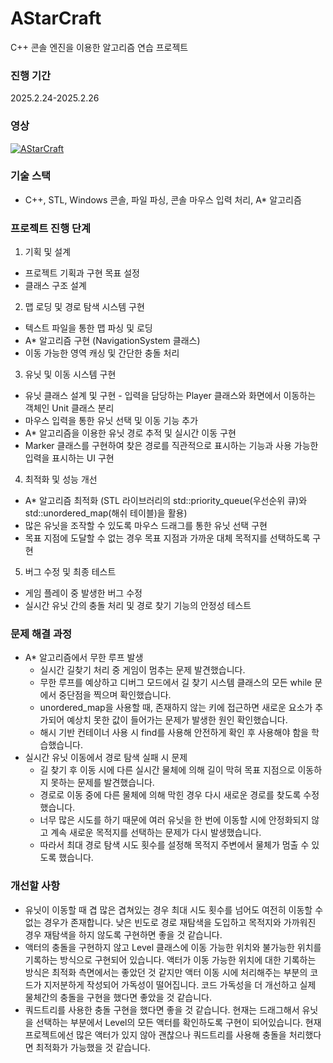 # AStarCraft

C++ 콘솔 엔진을 이용한 알고리즘 연습 프로젝트

### 진행 기간 
2025.2.24-2025.2.26

### 영상
[![AStarCraft](https://github.com/user-attachments/assets/5a7a0772-cf6e-4f5e-95d7-60c65ad558af)](https://youtu.be/ciy20ff_W3I)


### 기술 스택
- C++, STL, Windows 콘솔, 파일 파싱, 콘솔 마우스 입력 처리, A* 알고리즘

### 프로젝트 진행 단계
1. 기획 및 설계
- 프로젝트 기획과 구현 목표 설정
- 클래스 구조 설계
2. 맵 로딩 및 경로 탐색 시스템 구현
- 텍스트 파일을 통한 맵 파싱 및 로딩
- A* 알고리즘 구현 (NavigationSystem 클래스)
- 이동 가능한 영역 캐싱 및 간단한 충돌 처리
3. 유닛 및 이동 시스템 구현
- 유닛 클래스 설계 및 구현 - 입력을 담당하는 Player 클래스와 화면에서 이동하는 객체인 Unit 클래스 분리
- 마우스 입력을 통한 유닛 선택 및 이동 기능 추가
- A* 알고리즘을 이용한 유닛 경로 추적 및 실시간 이동 구현
- Marker 클래스를 구현하여 찾은 경로를 직관적으로 표시하는 기능과 사용 가능한 입력을 표시하는 UI 구현
4. 최적화 및 성능 개선
- A* 알고리즘 최적화 (STL 라이브러리의 std::priority_queue(우선순위 큐)와 std::unordered_map(해쉬 테이블)을 활용)
- 많은 유닛을 조작할 수 있도록 마우스 드래그를 통한 유닛 선택 구현
- 목표 지점에 도달할 수 없는 경우 목표 지점과 가까운 대체 목적지를 선택하도록 구현
5. 버그 수정 및 최종 테스트
- 게임 플레이 중 발생한 버그 수정
- 실시간 유닛 간의 충돌 처리 및 경로 찾기 기능의 안정성 테스트

### 문제 해결 과정 
- A* 알고리즘에서 무한 루프 발생
  - 실시간 길찾기 처리 중 게임이 멈추는 문제 발견했습니다.
  - 무한 루프를 예상하고 디버그 모드에서 길 찾기 시스템 클래스의 모든 while 문에서 중단점을 찍으며 확인했습니다.
  - unordered_map을 사용할 때, 존재하지 않는 키에 접근하면 새로운 요소가 추가되어 예상치 못한 값이 들어가는 문제가 발생한 원인 확인했습니다.
  - 해시 기반 컨테이너 사용 시 find를 사용해 안전하게 확인 후 사용해야 함을 학습했습니다.
- 실시간 유닛 이동에서 경로 탐색 실패 시 문제
  - 길 찾기 후 이동 시에 다른 실시간 물체에 의해 길이 막혀 목표 지점으로 이동하지 못하는 문제를 발견했습니다.
  - 경로로 이동 중에 다른 물체에 의해 막힌 경우 다시 새로운 경로를 찾도록 수정했습니다.
  - 너무 많은 시도를 하기 때문에 여러 유닛을 한 번에 이동할 시에 안정화되지 않고 계속 새로운 목적지를 선택하는 문제가 다시 발생했습니다.
  - 따라서 최대 경로 탐색 시도 횟수를 설정해 목적지 주변에서 물체가 멈출 수 있도록 했습니다.
 

### 개선할 사항 
- 유닛이 이동할 때 겹 많은 겹쳐있는 경우 최대 시도 횟수를 넘어도 여전히 이동할 수 없는 경우가 존재합니다. 낮은 빈도로 경로 재탐색을 도입하고 목적지와 가까워진 경우 재탐색을 하지 않도록 구현하면 좋을 것 같습니다.
- 액터의 충돌을 구현하지 않고 Level 클래스에 이동 가능한 위치와 불가능한 위치를 기록하는 방식으로 구현되어 있습니다. 액터가 이동 가능한 위치에 대한 기록하는 방식은 최적화 측면에서는 좋았던 것 같지만 액터 이동 시에 처리해주는 부분의 코드가 지저분하게 작성되어 가독성이 떨어집니다. 코드 가독성을 더 개선하고 실제 물체간의 충돌을 구현을 했다면 좋았을 것 같습니다.
- 쿼드트리를 사용한 충돌 구현을 했다면 좋을 것 같습니다. 현재는 드래그해서 유닛을 선택하는 부분에서 Level의 모든 액터를 확인하도록 구현이 되어있습니다. 현재 프로젝트에선 많은 액터가 있지 않아 괜찮으나 쿼드트리를 사용해 충돌을 처리했다면 최적화가 가능했을 것 같습니다.
